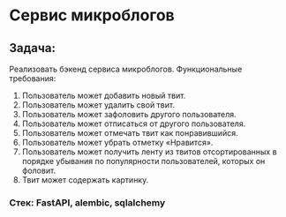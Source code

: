 # Сервис микроблогов

## Задача:
Реализовать бэкенд сервиса микроблогов.
Функциональные требования:
1. Пользователь может добавить новый твит.
2. Пользователь может удалить свой твит.
3. Пользователь может зафоловить другого пользователя.
4. Пользователь может отписаться от другого пользователя.
5. Пользователь может отмечать твит как понравившийся.
6. Пользователь может убрать отметку «Нравится».
7. Пользователь может получить ленту из твитов отсортированных в
порядке убывания по популярности пользователей, которых он
фоловит.
8. Твит может содержать картинку.

### Стек: FastAPI, alembic, sqlalchemy